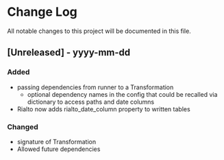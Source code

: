 # Change Log
All notable changes to this project will be documented in this file.


## [Unreleased] - yyyy-mm-dd


### Added
 - passing dependencies from runner to a Transformation
   - optional dependency names in the config that could be recalled via dictionary to access paths and date columns
 - Rialto now adds rialto_date_column property to written tables

### Changed
- signature of Transformation
- Allowed future dependencies

[//]: # (### Fixed)
